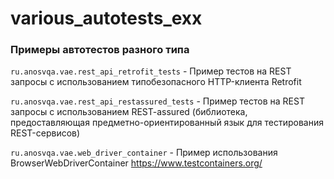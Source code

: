 # various_autotests_exx

### Примеры автотестов разного типа

`ru.anosvqa.vae.rest_api_retrofit_tests`    - Пример тестов на REST запросы с использованием типобезопасного 
HTTP-клиента Retrofit

`ru.anosvqa.vae.rest_api_restassured_tests` - Пример тестов на REST запросы с использованием REST-assured 
(библиотека, предоставляющая предметно-ориентированный язык для тестирования REST-сервисов)

`ru.anosvqa.vae.web_driver_container` - Пример использования BrowserWebDriverContainer
https://www.testcontainers.org/